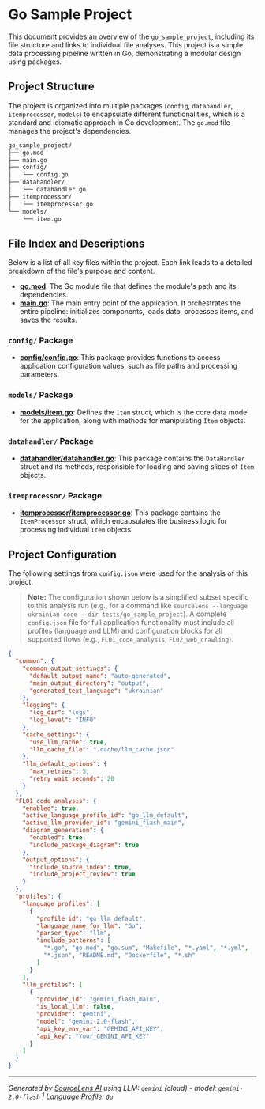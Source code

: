 # Go Sample Project

This document provides an overview of the `go_sample_project`, including its file structure and links to individual file analyses. This project is a simple data processing pipeline written in Go, demonstrating a modular design using packages.

## Project Structure

The project is organized into multiple packages (`config`, `datahandler`, `itemprocessor`, `models`) to encapsulate different functionalities, which is a standard and idiomatic approach in Go development. The `go.mod` file manages the project's dependencies.

```bash
go_sample_project/
├── go.mod
├── main.go
├── config/
│   └── config.go
├── datahandler/
│   └── datahandler.go
├── itemprocessor/
│   └── itemprocessor.go
└── models/
    └── item.go
```

## File Index and Descriptions

Below is a list of all key files within the project. Each link leads to a detailed breakdown of the file's purpose and content.

*   **[go.mod](./go.mod)**: The Go module file that defines the module's path and its dependencies.
*   **[main.go](./main.go)**: The main entry point of the application. It orchestrates the entire pipeline: initializes components, loads data, processes items, and saves the results.

### `config/` Package

*   **[config/config.go](./config/config.go)**: This package provides functions to access application configuration values, such as file paths and processing parameters.

### `models/` Package

*   **[models/item.go](./models/item.go)**: Defines the `Item` struct, which is the core data model for the application, along with methods for manipulating `Item` objects.

### `datahandler/` Package

*   **[datahandler/datahandler.go](./datahandler/datahandler.go)**: This package contains the `DataHandler` struct and its methods, responsible for loading and saving slices of `Item` objects.

### `itemprocessor/` Package

*   **[itemprocessor/itemprocessor.go](./itemprocessor/itemprocessor.go)**: This package contains the `ItemProcessor` struct, which encapsulates the business logic for processing individual `Item` objects.

## Project Configuration

The following settings from `config.json` were used for the analysis of this project.

> **Note:** The configuration shown below is a simplified subset specific to this analysis run (e.g., for a command like `sourcelens --language ukrainian code --dir tests/go_sample_project`). A complete `config.json` file for full application functionality must include all profiles (language and LLM) and configuration blocks for all supported flows (e.g., `FL01_code_analysis`, `FL02_web_crawling`).

```json
{
  "common": {
    "common_output_settings": {
      "default_output_name": "auto-generated",
      "main_output_directory": "output",
      "generated_text_language": "ukrainian"
    },
    "logging": {
      "log_dir": "logs",
      "log_level": "INFO"
    },
    "cache_settings": {
      "use_llm_cache": true,
      "llm_cache_file": ".cache/llm_cache.json"
    },
    "llm_default_options": {
      "max_retries": 5,
      "retry_wait_seconds": 20
    }
  },
  "FL01_code_analysis": {
    "enabled": true,
    "active_language_profile_id": "go_llm_default",
    "active_llm_provider_id": "gemini_flash_main",
    "diagram_generation": {
      "enabled": true,
      "include_package_diagram": true
    },
    "output_options": {
      "include_source_index": true,
      "include_project_review": true
    }
  },
  "profiles": {
    "language_profiles": [
      {
        "profile_id": "go_llm_default",
        "language_name_for_llm": "Go",
        "parser_type": "llm",
        "include_patterns": [
          "*.go", "go.mod", "go.sum", "Makefile", "*.yaml", "*.yml",
          "*.json", "README.md", "Dockerfile", "*.sh"
        ]
      }
    ],
    "llm_profiles": [
      {
        "provider_id": "gemini_flash_main",
        "is_local_llm": false,
        "provider": "gemini",
        "model": "gemini-2.0-flash",
        "api_key_env_var": "GEMINI_API_KEY",
        "api_key": "Your_GEMINI_API_KEY"
      }
    ]
  }
}
```
---

*Generated by [SourceLens AI](https://github.com/openXFlow/sourceLensAI) using LLM: `gemini` (cloud) - model: `gemini-2.0-flash` | Language Profile: `Go`*
